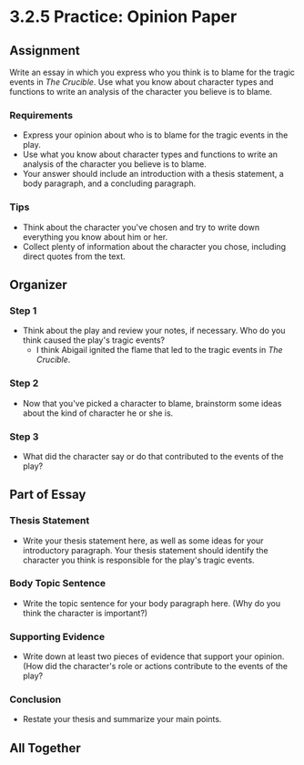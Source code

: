# 3.2.5 Practice: Opinion Paper

## Assignment

Write an essay in which you express who you think is to blame for the tragic
events in _The Crucible_. Use what you know about character types and functions
to write an analysis of the character you believe is to blame.

### Requirements

* Express your opinion about who is to blame for the tragic events in the play.
* Use what you know about character types and functions to write an analysis of
  the character you believe is to blame.
* Your answer should include an introduction with a thesis statement, a body
  paragraph, and a concluding paragraph.

### Tips

* Think about the character you've chosen and try to write down everything you
  know about him or her.
* Collect plenty of information about the character you chose, including direct
  quotes from the text.

## Organizer

### Step 1

* Think about the play and review your notes, if necessary. Who do you think
  caused the play's tragic events?
  * I think Abigail ignited the flame that led to the tragic events in _The
    Crucible_. 

### Step 2

* Now that you've picked a character to blame, brainstorm some ideas about the
  kind of character he or she is.

### Step 3

* What did the character say or do that contributed to the events of the play?

## Part of Essay

### Thesis Statement

* Write your thesis statement here, as well as some ideas for your introductory
  paragraph. Your thesis statement should identify the character you think is
  responsible for the play's tragic events.

### Body Topic Sentence

* Write the topic sentence for your body paragraph here. (Why do you think the
  character is important?)

### Supporting Evidence

* Write down at least two pieces of evidence that support your opinion. (How
  did the character's role or actions contribute to the events of the play?

### Conclusion

* Restate your thesis and summarize your main points.

## All Together
